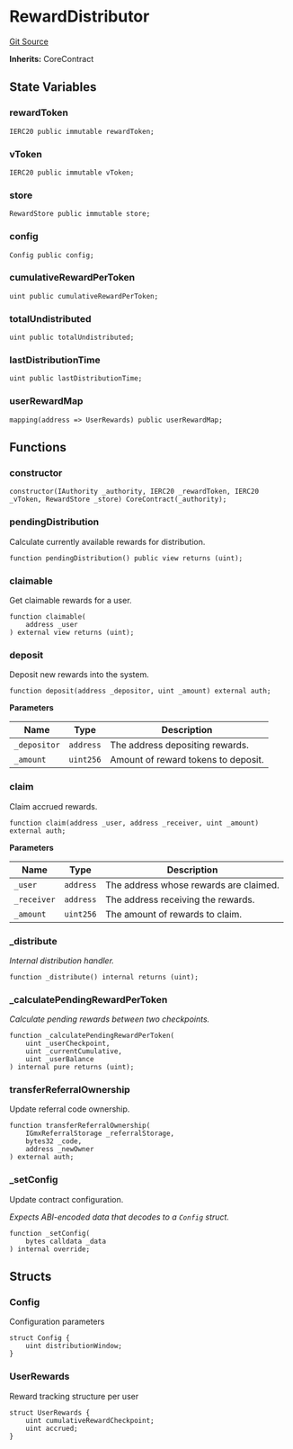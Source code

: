 # RewardDistributor
[Git Source](https://github.com/GMX-Blueberry-Club/puppet-contracts/blob/e5748352ed9f301367f1ad7b3c58fa7a54733d2c/src/tokenomics/RewardDistributor.sol)

**Inherits:**
CoreContract


## State Variables
### rewardToken

```solidity
IERC20 public immutable rewardToken;
```


### vToken

```solidity
IERC20 public immutable vToken;
```


### store

```solidity
RewardStore public immutable store;
```


### config

```solidity
Config public config;
```


### cumulativeRewardPerToken

```solidity
uint public cumulativeRewardPerToken;
```


### totalUndistributed

```solidity
uint public totalUndistributed;
```


### lastDistributionTime

```solidity
uint public lastDistributionTime;
```


### userRewardMap

```solidity
mapping(address => UserRewards) public userRewardMap;
```


## Functions
### constructor


```solidity
constructor(IAuthority _authority, IERC20 _rewardToken, IERC20 _vToken, RewardStore _store) CoreContract(_authority);
```

### pendingDistribution

Calculate currently available rewards for distribution.


```solidity
function pendingDistribution() public view returns (uint);
```

### claimable

Get claimable rewards for a user.


```solidity
function claimable(
    address _user
) external view returns (uint);
```

### deposit

Deposit new rewards into the system.


```solidity
function deposit(address _depositor, uint _amount) external auth;
```
**Parameters**

|Name|Type|Description|
|----|----|-----------|
|`_depositor`|`address`|The address depositing rewards.|
|`_amount`|`uint256`|Amount of reward tokens to deposit.|


### claim

Claim accrued rewards.


```solidity
function claim(address _user, address _receiver, uint _amount) external auth;
```
**Parameters**

|Name|Type|Description|
|----|----|-----------|
|`_user`|`address`|The address whose rewards are claimed.|
|`_receiver`|`address`|The address receiving the rewards.|
|`_amount`|`uint256`|The amount of rewards to claim.|


### _distribute

*Internal distribution handler.*


```solidity
function _distribute() internal returns (uint);
```

### _calculatePendingRewardPerToken

*Calculate pending rewards between two checkpoints.*


```solidity
function _calculatePendingRewardPerToken(
    uint _userCheckpoint,
    uint _currentCumulative,
    uint _userBalance
) internal pure returns (uint);
```

### transferReferralOwnership

Update referral code ownership.


```solidity
function transferReferralOwnership(
    IGmxReferralStorage _referralStorage,
    bytes32 _code,
    address _newOwner
) external auth;
```

### _setConfig

Update contract configuration.

*Expects ABI-encoded data that decodes to a `Config` struct.*


```solidity
function _setConfig(
    bytes calldata _data
) internal override;
```

## Structs
### Config
Configuration parameters


```solidity
struct Config {
    uint distributionWindow;
}
```

### UserRewards
Reward tracking structure per user


```solidity
struct UserRewards {
    uint cumulativeRewardCheckpoint;
    uint accrued;
}
```

